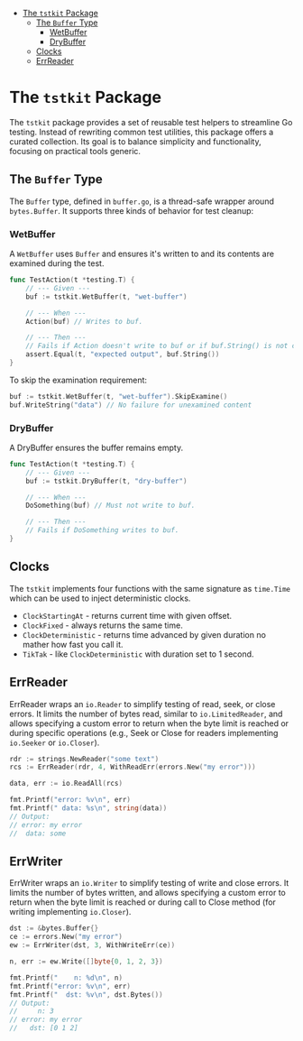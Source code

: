 <!-- TOC -->
* [The `tstkit` Package](#the-tstkit-package)
  * [The `Buffer` Type](#the-buffer-type)
    * [WetBuffer](#wetbuffer)
    * [DryBuffer](#drybuffer)
  * [Clocks](#clocks)
  * [ErrReader](#errreader)
<!-- TOC -->

# The `tstkit` Package

The `tstkit` package provides a set of reusable test helpers to streamline Go
testing. Instead of rewriting common test utilities, this package offers a
curated collection. Its goal is to balance simplicity and functionality, 
focusing on practical tools generic.

## The `Buffer` Type

The `Buffer` type, defined in `buffer.go`, is a thread-safe wrapper around
`bytes.Buffer`. It supports three kinds of behavior for test cleanup:

### WetBuffer

A `WetBuffer` uses `Buffer` and ensures it's written to and its contents are examined during the test.

```go
func TestAction(t *testing.T) {
    // --- Given ---
    buf := tstkit.WetBuffer(t, "wet-buffer")

    // --- When ---
    Action(buf) // Writes to buf.

    // --- Then ---
    // Fails if Action doesn't write to buf or if buf.String() is not called.
    assert.Equal(t, "expected output", buf.String())   
}
```

To skip the examination requirement:

```go
buf := tstkit.WetBuffer(t, "wet-buffer").SkipExamine()
buf.WriteString("data") // No failure for unexamined content
```

### DryBuffer

A DryBuffer ensures the buffer remains empty.

```go
func TestAction(t *testing.T) {
    // --- Given ---
    buf := tstkit.DryBuffer(t, "dry-buffer")

    // --- When ---
    DoSomething(buf) // Must not write to buf.

    // --- Then ---
    // Fails if DoSomething writes to buf.
}
```

## Clocks

The `tstkit` implements four functions with the same signature as `time.Time`
which can be used to inject deterministic clocks. 

- `ClockStartingAt` - returns current time with given offset.  
- `ClockFixed` - always returns the same time.
- `ClockDeterministic` - returns time advanced by given duration no mather how fast you call it. 
- `TikTak` - like `ClockDeterministic` with duration set to 1 second.

## ErrReader

ErrReader wraps an `io.Reader` to simplify testing of read, seek, or close 
errors. It limits the number of bytes read, similar to `io.LimitedReader`, and
allows specifying a custom error to return when the byte limit is reached or
during specific operations (e.g., Seek or Close for readers implementing
`io.Seeker` or `io.Closer`).

```go
rdr := strings.NewReader("some text")
rcs := ErrReader(rdr, 4, WithReadErr(errors.New("my error")))

data, err := io.ReadAll(rcs)

fmt.Printf("error: %v\n", err)
fmt.Printf(" data: %s\n", string(data))
// Output:
// error: my error
//  data: some
```

## ErrWriter

ErrWriter wraps an `io.Writer` to simplify testing of write and close errors. 
It limits the number of bytes written, and allows specifying a custom error to 
return when the byte limit is reached or during call to Close method (for 
writing implementing `io.Closer`).

```go
dst := &bytes.Buffer{}
ce := errors.New("my error")
ew := ErrWriter(dst, 3, WithWriteErr(ce))

n, err := ew.Write([]byte{0, 1, 2, 3})

fmt.Printf("    n: %d\n", n)
fmt.Printf("error: %v\n", err)
fmt.Printf("  dst: %v\n", dst.Bytes())
// Output:
//     n: 3
// error: my error
//   dst: [0 1 2]
```
